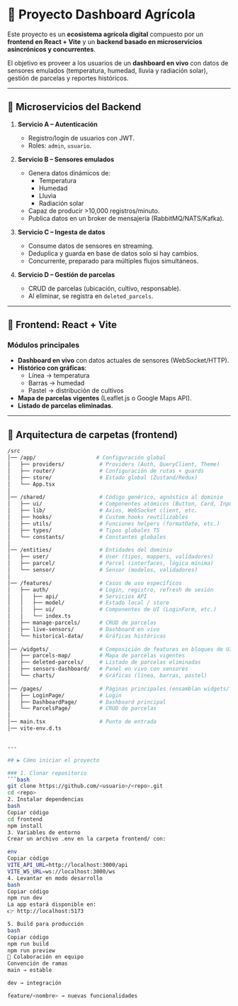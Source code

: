 # 🌱 Proyecto Dashboard Agrícola

Este proyecto es un **ecosistema agrícola digital** compuesto por un **frontend en React + Vite** y un **backend basado en microservicios asincrónicos y concurrentes**.  

El objetivo es proveer a los usuarios de un **dashboard en vivo** con datos de sensores emulados (temperatura, humedad, lluvia y radiación solar), gestión de parcelas y reportes históricos.

---

## 🚀 Microservicios del Backend

1. **Servicio A – Autenticación**
   - Registro/login de usuarios con JWT.
   - Roles: `admin`, `usuario`.

2. **Servicio B – Sensores emulados**
   - Genera datos dinámicos de:
     - Temperatura
     - Humedad
     - Lluvia
     - Radiación solar
   - Capaz de producir >10,000 registros/minuto.
   - Publica datos en un broker de mensajería (RabbitMQ/NATS/Kafka).

3. **Servicio C – Ingesta de datos**
   - Consume datos de sensores en streaming.
   - Deduplica y guarda en base de datos solo si hay cambios.
   - Concurrente, preparado para múltiples flujos simultáneos.

4. **Servicio D – Gestión de parcelas**
   - CRUD de parcelas (ubicación, cultivo, responsable).
   - Al eliminar, se registra en `deleted_parcels`.

---

## 🎨 Frontend: React + Vite

### Módulos principales
- **Dashboard en vivo** con datos actuales de sensores (WebSocket/HTTP).
- **Histórico con gráficas**:
  - Línea → temperatura
  - Barras → humedad
  - Pastel → distribución de cultivos
- **Mapa de parcelas vigentes** (Leaflet.js o Google Maps API).
- **Listado de parcelas eliminadas**.

---

## 📂 Arquitectura de carpetas (frontend)

```bash
/src
│── /app/                   # Configuración global
│   ├── providers/           # Providers (Auth, QueryClient, Theme)
│   ├── router/              # Configuración de rutas + guards
│   ├── store/               # Estado global (Zustand/Redux)
│   └── App.tsx
│
│── /shared/                 # Código genérico, agnóstico al dominio
│   ├── ui/                  # Componentes atómicos (Button, Card, Input)
│   ├── lib/                 # Axios, WebSocket client, etc.
│   ├── hooks/               # Custom hooks reutilizables
│   ├── utils/               # Funciones helpers (formatDate, etc.)
│   ├── types/               # Tipos globales TS
│   └── constants/           # Constantes globales
│
│── /entities/               # Entidades del dominio
│   ├── user/                # User (tipos, mappers, validadores)
│   ├── parcel/              # Parcel (interfaces, lógica mínima)
│   └── sensor/              # Sensor (modelos, validadores)
│
│── /features/               # Casos de uso específicos
│   ├── auth/                # Login, registro, refresh de sesión
│   │   ├── api/             # Servicios API
│   │   ├── model/           # Estado local / store
│   │   ├── ui/              # Componentes de UI (LoginForm, etc.)
│   │   └── index.ts
│   ├── manage-parcels/      # CRUD de parcelas
│   ├── live-sensors/        # Dashboard en vivo
│   └── historical-data/     # Gráficas históricas
│
│── /widgets/                # Composición de features en bloques de UI
│   ├── parcels-map/         # Mapa de parcelas vigentes
│   ├── deleted-parcels/     # Listado de parcelas eliminadas
│   ├── sensors-dashboard/   # Panel en vivo con sensores
│   └── charts/              # Gráficas (línea, barras, pastel)
│
│── /pages/                  # Páginas principales (ensamblan widgets/features)
│   ├── LoginPage/           # Login
│   ├── DashboardPage/       # Dashboard principal
│   └── ParcelsPage/         # CRUD de parcelas
│
│── main.tsx                 # Punto de entrada
│── vite-env.d.ts


---

## ▶️ Cómo iniciar el proyecto

### 1. Clonar repositorio
```bash
git clone https://github.com/<usuario>/<repo>.git
cd <repo>
2. Instalar dependencias
bash
Copiar código
cd frontend
npm install
3. Variables de entorno
Crear un archivo .env en la carpeta frontend/ con:

env
Copiar código
VITE_API_URL=http://localhost:3000/api
VITE_WS_URL=ws://localhost:3000/ws
4. Levantar en modo desarrollo
bash
Copiar código
npm run dev
La app estará disponible en:
👉 http://localhost:5173

5. Build para producción
bash
Copiar código
npm run build
npm run preview
🤝 Colaboración en equipo
Convención de ramas
main → estable

dev → integración

feature/<nombre> → nuevas funcionalidades

